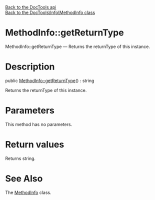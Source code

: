 [Back to the DocTools api](https://github.com/lingtalfi/DocTools/blob/master/doc/api/DocTools.md)<br>
[Back to the DocTools\Info\MethodInfo class](https://github.com/lingtalfi/DocTools/blob/master/doc/api/DocTools/Info/MethodInfo.md)


MethodInfo::getReturnType
================



MethodInfo::getReturnType — Returns the returnType of this instance.




Description
================


public [MethodInfo::getReturnType](https://github.com/lingtalfi/DocTools/blob/master/doc/api/DocTools/Info/MethodInfo/getReturnType.md)() : string




Returns the returnType of this instance.




Parameters
================

This method has no parameters.


Return values
================

Returns string.







See Also
================

The [MethodInfo](https://github.com/lingtalfi/DocTools/blob/master/doc/api/DocTools/Info/MethodInfo.md) class.
